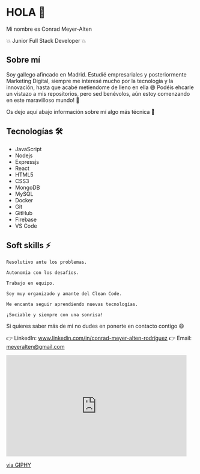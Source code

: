 # HOLA 👋

Mi nombre es Conrad Meyer-Alten

💥 Junior Full Stack Developer 💥

## Sobre mí 

Soy gallego afincado en Madrid. Estudié empresariales y posteriormente Marketing Digital, siempre me interesé mucho por la tecnología y la innovación, hasta que acabé metiendome de lleno en ella 😄 Podéis ehcarle un vistazo a mis repositorios, pero sed benévolos, aún estoy comenzando en este maravilloso mundo! 🤩

Os dejo aquí abajo información sobre mí algo más técnica 🔽

## Tecnologías 🛠

- JavaScript
- Nodejs
- Expressjs 
- React 
- HTML5 
- CSS3  
- MongoDB 
- MySQL
- Docker
- Git 
- GitHub
- Firebase 
- VS Code

## Soft skills ⚡

    Resolutivo ante los problemas.

    Autonomía con los desafíos.

    Trabajo en equipo. 

    Soy muy organizado y amante del Clean Code. 

    Me encanta seguir aprendiendo nuevas tecnologías.
 
    ¡Sociable y siempre con una sonrisa!
 
Si quieres saber más de mi no dudes en ponerte en contacto contigo 😄

  👉 LinkedIn: www.linkedin.com/in/conrad-meyer-alten-rodríguez
  👉 Email: meyeralten@gmail.com

<iframe src="https://giphy.com/embed/jfF6mIPumEzN9QW0kL" width="480" height="269" frameBorder="0" class="giphy-embed" allowFullScreen></iframe><p><a href="https://giphy.com/gifs/startup-inovacao-startaideia-jfF6mIPumEzN9QW0kL">via GIPHY</a></p>
